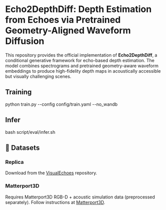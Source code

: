 # Echo2DepthDiff: Depth Estimation from Echoes via Pretrained Geometry-Aligned Waveform Diffusion

This repository provides the official implementation of **Echo2DepthDiff**, a conditional generative framework for echo-based depth estimation. The model combines spectrograms and pretrained geometry-aware waveform embeddings to produce high-fidelity depth maps in acoustically accessible but visually challenging scenes.



## Training
python train.py --config config/train.yaml --no_wandb

## Infer
bash script/eval/infer.sh

## 📁 Datasets

### Replica  
Download from the [VisualEchoes](https://github.com/facebookresearch/VisualEchoes) repository.


### Matterport3D  
Requires Matterport3D RGB-D + acoustic simulation data (preprocessed separately). Follow instructions at [Matterport3D](https://niessner.github.io/Matterport/).




